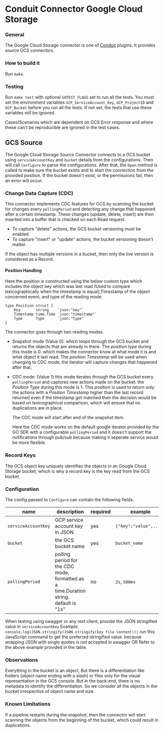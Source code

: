 # Conduit Connector Google Cloud Storage

### General

The Google Cloud Storage connector is one of [Conduit](https://github.com/ConduitIO/conduit) plugins. It provides source GCS connectors.

### How to build it

Run `make`.

### Testing

Run `make test` with optional `GOTEST_FLAGS` set to run all the tests. You must set the environment variables `GCP_ServiceAccount_Key`,
`GCP_ProjectID` and `GCP_Bucket` before you run all the tests. If not set, the tests that use these variables will be ignored.

Cases/Scenarios which are dependent on GCS Error response and where these can't be reproducible are ignored in the test cases.
 
## GCS Source

The Google Cloud Storage Source Connector connects to a GCS bucket using `serviceAccountKey` and `bucket` details from the configurations. Then will call `Configure` to parse the configurations. 
After that, the
`Open` method is called to make sure the bucket exists and to start the connection from the provided position. If the bucket doesn't exist, or the permissions fail, then an error will occur.

### Change Data Capture (CDC)

This connector implements CDC features for GCS by scanning the bucket for changes every
`pollingPeriod` and detecting any change that happened after a certain timestamp. These changes (update, delete, insert)
are then inserted into a buffer that is checked on each Read request.

* To capture "delete" actions, the GCS bucket versioning must be enabled.
* To capture "insert" or "update" actions, the bucket versioning doesn't matter.

If the object has multiple versions in a bucket, then only the live version is considered as a Record.

#### Position Handling

Here the position is constructed using the below custom type which includes the object key which was last read (Used to compare lexicographically when the timestamp is equal),Timestamp of the object concerned event, and type of the reading mode.

```
type Position struct {
	Key       string    `json:"key"`
	Timestamp time.Time `json:"timestamp"`
	Type      Type      `json:"type"`
}
```

The connector goes through two reading modes.

* Snapshot mode (Value 0): which loops through the GCS bucket and returns the objects that are already in there. The _position type_ during this mode is 0. which makes the connector know at what mode it is and what object it last
  read. The _position Timestamp_ will be used when changing to CDC mode, the iterator will capture changes that
  happened after that.

* CDC mode: (Value 1) this mode iterates through the GCS bucket every `pollingPeriod` and captures new actions made on the bucket.
  the _Position Type_ during this mode is 1. This position is used to return only the
  actions with a _Position Timestamp_ higher than the last record returned even if the timestamp got matched then the decision would be based on lexicographical comparison, which will ensure that no duplications are in
  place.

  The CDC mode will start after end of the snapshot item.
 
  Here the CDC mode works on the default google iterator provided by the GO SDK with a configurable `pollingPeriod` and it doesn't support the notifications through pub/sub because making it seperate service would be more flexible.

### Record Keys

The GCS object key uniquely identifies the objects in an Google Cloud Storage bucket, which is why a record key is the key read from
the GCS bucket.


### Configuration

The config passed to `Configure` can contain the following fields.

| name                  | description                                                                            | required  | example                |
|-----------------------|----------------------------------------------------------------------------------------|-----------|------------------------|
| `serviceAccountKey`   | GCP service account key in JSON                                                        | yes       | `{"key":"value",....}` |
| `bucket`              | the GCS bucket name                                                                    | yes       | `bucket_name`          |
| `pollingPeriod`       | polling period for the CDC mode, formatted as a time.Duration string. default is "1s"  | no        | `2s`, `500ms`          |

When testing using swagger or any rest client, provide the JSON stringified value in `serviceAccountKey`
Example: `console.log(JSON.stringify(JSON.stringify(key file content)))` run this JavaScript command to get the preferred stringified value. because wrapping JSON with single quotes is not accepted in swagger OR
Refer to the above example provided in the table.

### Observations

Everything in the bucket is an object, But there is a differentiation like folders (object name ending with a slash)
or files only for the visual representation in the GCS console. But in the back-end, there is no metadata to identify
the differentiation. So we consider all the objects in the bucket irrespective of object name and size.

### Known Limitations

If a pipeline restarts during the snapshot, then the connector will start scanning the objects from the beginning of
the bucket, which could result in duplications.
